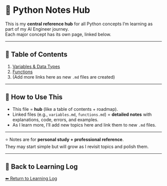 # 🐍 Python Notes Hub

This is my **central reference hub** for all Python concepts I’m learning as part of my AI Engineer journey.  
Each major concept has its own page, linked below.  

---

## 📑 Table of Contents
1. [Variables & Data Types](./variables.md)  
2. [Functions](./functions.md)  
3. (Add more links here as new `.md` files are created)  

---

## 🔹 How to Use This
- This file = **hub** (like a table of contents + roadmap).  
- Linked files (e.g., `variables.md`, `functions.md`) = **detailed notes** with explanations, code, errors, and examples.  
- As I learn more, I’ll add new topics here and link them to new `.md` files.  

---

⭐ Notes are for **personal study + professional reference**.  
They may start simple but will grow as I revisit topics and polish them.  


---

## 🔗 Back to Learning Log
[⬅ Return to Learning Log](../../README.md)
